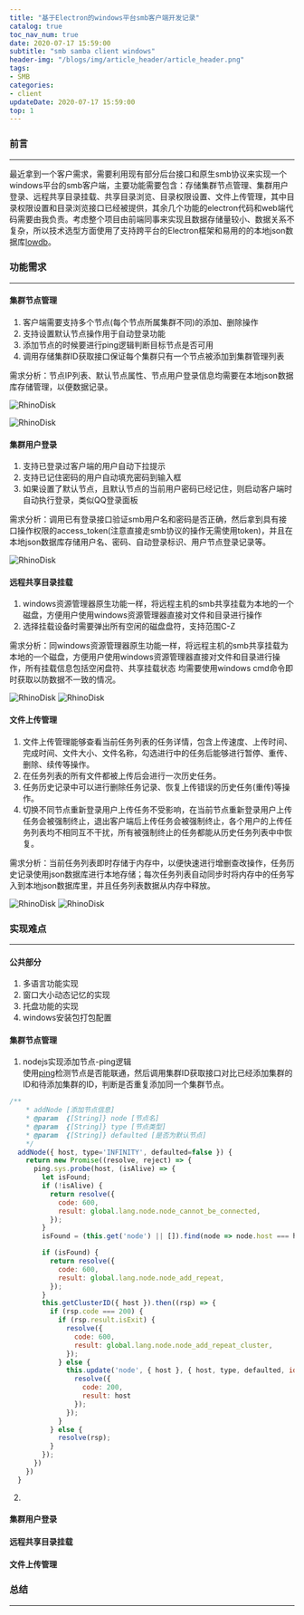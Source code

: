 ```yaml
---
title: "基于Electron的windows平台smb客户端开发记录"
catalog: true
toc_nav_num: true
date: 2020-07-17 15:59:00
subtitle: "smb samba client windows"
header-img: "/blogs/img/article_header/article_header.png"
tags:
- SMB
categories:
- client
updateDate: 2020-07-17 15:59:00
top: 1
---
```



### 前言
---------------
最近拿到一个客户需求，需要利用现有部分后台接口和原生smb协议来实现一个windows平台的smb客户端，主要功能需要包含：存储集群节点管理、集群用户登录、远程共享目录挂载、共享目录浏览、目录权限设置、文件上传管理，其中目录权限设置和目录浏览接口已经被提供，其余几个功能的electron代码和web端代码需要由我负责。考虑整个项目由前端同事来实现且数据存储量较小、数据关系不复杂，所以技术选型方面使用了支持跨平台的Electron框架和易用的的本地json数据库[lowdb](https://github.com/typicode/lowdb)。

### 功能需求
---------------

#### 集群节点管理

1. 客户端需要支持多个节点(每个节点所属集群不同)的添加、删除操作
2. 支持设置默认节点操作用于自动登录功能
3. 添加节点的时候要进行ping逻辑判断目标节点是否可用
4. 调用存储集群ID获取接口保证每个集群只有一个节点被添加到集群管理列表

需求分析：节点IP列表、默认节点属性、节点用户登录信息均需要在本地json数据库存储管理，以便数据记录。

![RhinoDisk](../img/article/smb_node.jpg)

![RhinoDisk](../img/article/smb_node_conf.jpg)

#### 集群用户登录

1. 支持已登录过客户端的用户自动下拉提示
2. 支持已记住密码的用户自动填充密码到输入框
3. 如果设置了默认节点，且默认节点的当前用户密码已经记住，则启动客户端时自动执行登录，类似QQ登录面板

需求分析：调用已有登录接口验证smb用户名和密码是否正确，然后拿到具有接口操作权限的access_token(注意直接走smb协议的操作无需使用token)，并且在本地json数据库存储用户名、密码、自动登录标识、用户节点登录记录等。

![RhinoDisk](../img/article/smb_login.jpg)

#### 远程共享目录挂载

1. windows资源管理器原生功能一样，将远程主机的smb共享挂载为本地的一个磁盘，方便用户使用windows资源管理器直接对文件和目录进行操作
2. 选择挂载设备时需要弹出所有空闲的磁盘盘符，支持范围C-Z

需求分析：同windows资源管理器原生功能一样，将远程主机的smb共享挂载为本地的一个磁盘，方便用户使用windows资源管理器直接对文件和目录进行操作，所有挂载信息包括空闲盘符、共享挂载状态 均需要使用windows cmd命令即时获取以防数据不一致的情况。

![RhinoDisk](../img/article/smb_share.jpg)
![RhinoDisk](../img/article/smb_share_mount.jpg)

#### 文件上传管理

1. 文件上传管理能够查看当前任务列表的任务详情，包含上传速度、上传时间、完成时间、文件大小、文件名称，勾选进行中的任务后能够进行暂停、重传、删除、续传等操作。
2. 在任务列表的所有文件都被上传后会进行一次历史任务。
3. 任务历史记录中可以进行删除任务记录、恢复上传错误的历史任务(重传)等操作。
4. 切换不同节点重新登录用户上传任务不受影响，在当前节点重新登录用户上传任务会被强制终止，退出客户端后上传任务会被强制终止，各个用户的上传任务列表均不相同互不干扰，所有被强制终止的任务都能从历史任务列表中中恢复。

需求分析：当前任务列表即时存储于内存中，以便快速进行增删查改操作，任务历史记录使用json数据库进行本地存储；每次任务列表自动同步时将内存中的任务写入到本地json数据库里，并且任务列表数据从内存中释放。

![RhinoDisk](../img/article/smb_upload_now.jpg)
![RhinoDisk](../img/article/smb_upload_record.jpg)

### 实现难点
-----------

#### 公共部分

1. 多语言功能实现
2. 窗口大小动态记忆的实现
3. 托盘功能的实现
4. windows安装包打包配置

#### 集群节点管理

1. nodejs实现添加节点-ping逻辑  
使用[ping](https://github.com/danielzzz/node-ping)检测节点是否能联通，然后调用集群ID获取接口对比已经添加集群的ID和待添加集群的ID，判断是否重复添加同一个集群节点。
```js
/**
    * addNode [添加节点信息]
    * @param  {[String]} node [节点名]
    * @param  {[String]} type [节点类型]
    * @param  {[String]} defaulted [是否为默认节点]
    */
  addNode({ host, type='INFINITY', defaulted=false }) {
    return new Promise((resolve, reject) => {
      ping.sys.probe(host, (isAlive) => {
        let isFound;
        if (!isAlive) {
          return resolve({
            code: 600,
            result: global.lang.node.node_cannot_be_connected,
          });
        }
        isFound = (this.get('node') || []).find(node => node.host === host);

        if (isFound) {
          return resolve({
            code: 600,
            result: global.lang.node.node_add_repeat,
          });
        }
        this.getClusterID({ host }).then((rsp) => {
          if (rsp.code === 200) {
            if (rsp.result.isExit) {
              resolve({
                code: 600,
                result: global.lang.node.node_add_repeat_cluster,
              });
            } else {
              this.update('node', { host }, { host, type, defaulted, id: rsp.result.id }).then(() => {
                resolve({
                  code: 200,
                  result: host
                });
              });
            }
          } else {
            resolve(rsp);
          }
        });
      })
    })
  }

```

2. 

#### 集群用户登录

#### 远程共享目录挂载

#### 文件上传管理

### 总结
--------
